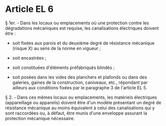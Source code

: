 # Article EL 6

§ 1er. - Dans les locaux ou emplacements où une protection contre les dégradations mécaniques est requise, les canalisations électriques doivent être :

- soit fixées aux parois et du deuxième degré de résistance mécanique (risque X) au sens de la norme en vigueur ;

- soit encastrées ;

- soit constituées d'éléments préfabriqués blindés ;

- soit posées dans les vides des planchers et plafonds ou dans des galeries, gaines de la construction, caniveaux, etc., répondant par ailleurs aux conditions fixées par le paragraphe 3 de l'article EL 5.

§ 2. - Dans ces mêmes locaux ou emplacements, les matériels électriques (appareillage ou appareils) doivent être d'un modèle présentant un degré de résistance mécanique au moins équivalent à celui des canalisations qui y sont raccordées ou, à défaut, être munis d'une enveloppe assurant la protection mécanique nécessaire.
